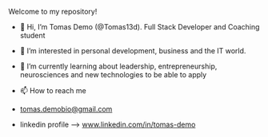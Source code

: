 Welcome to my repository! 

- 👋 Hi, I’m Tomas Demo (@Tomas13d). Full Stack Developer and Coaching student
- 👀 I’m interested in personal development, business and the IT world.
- 🌱 I’m currently learning about leadership, entrepreneurship, neurosciences and new technologies to be able to apply

- 📫 How to reach me 
- tomas.demobio@gmail.com
-  linkedin profile -->  www.linkedin.com/in/tomas-demo

  


